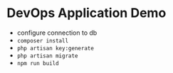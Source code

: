 # DevOps Application Demo

- configure connection to db
- `composer install`
- `php artisan key:generate`
- `php artisan migrate`
- `npm run build`
